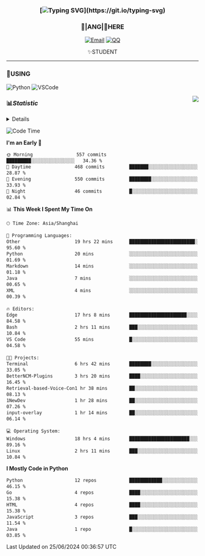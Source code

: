 <div align="center">


### [![Typing SVG](https://readme-typing-svg.herokuapp.com?size=25&duration=2500&color=8C43EA&vCenter=true&width=200&height=40&lines=%F0%9F%8C%B1ANGJustinl%F0%9F%8C%B1+!)](https://git.io/typing-svg)


### 🥛|**ANG**|🥛HERE



[![Email](https://img.shields.io/badge/Email-ANGJustin@163.com-6A5ACD?style=flat-square&logoColor=fff)](mailto:ANGJustinl@163.com)
[![QQ](https://img.shields.io/badge/QQ-77139032-98FB98?style=flat-square&logoColor=fff)](https://qm.qq.com/cgi-bin/qm/qr?k=mcs-cON_aPNfc3hO8-H7lWJHDX-5nKr7&noverify=0)




✨STUDENT 

</div>

---

### 🎨USING

![Python](https://img.shields.io/badge/-Python-blue?style=flat-square&logo=Python&logoColor=fff)
![VSCode](https://img.shields.io/badge/-VSCode-blue?style=flat-square&logo=visualstudiocode&logoColor=fff)


<a href="#">
  <img align="right" src="https://github-readme-stats.vercel.app/api?username=ANGJustinl&count_private=true&show_icons=true&hide_border=true&bg_color=15,f2f7fd,E0EAFC" />
</a>




### 📊*Statistic* 

<details>

<p align="center">
   <img src="github-metrics.svg" alt="typing-svg">
</p>

[![Github activity graph](https://github-readme-activity-graph.angforever.top/graph?username=ANGJustinl&theme=dracula)](https://github.com/ANGJustinl/ANGJustinl)
![image](https://github.com/ANGJustinl/ANGJustinl/assets/96008766/f6c957b8-b907-482a-8804-4c1f944d4b60)
</details>

<!--START_SECTION:waka-->
![Code Time](http://img.shields.io/badge/Code%20Time-135%20hrs%2051%20mins-blue)

**I'm an Early 🐤** 

```text
🌞 Morning                557 commits         █████████░░░░░░░░░░░░░░░░   34.36 % 
🌆 Daytime                468 commits         ███████░░░░░░░░░░░░░░░░░░   28.87 % 
🌃 Evening                550 commits         ████████░░░░░░░░░░░░░░░░░   33.93 % 
🌙 Night                  46 commits          █░░░░░░░░░░░░░░░░░░░░░░░░   02.84 % 
```


📊 **This Week I Spent My Time On** 

```text
🕑︎ Time Zone: Asia/Shanghai

💬 Programming Languages: 
Other                    19 hrs 22 mins      ████████████████████████░   95.60 % 
Python                   20 mins             ░░░░░░░░░░░░░░░░░░░░░░░░░   01.69 % 
Markdown                 14 mins             ░░░░░░░░░░░░░░░░░░░░░░░░░   01.18 % 
Java                     7 mins              ░░░░░░░░░░░░░░░░░░░░░░░░░   00.65 % 
XML                      4 mins              ░░░░░░░░░░░░░░░░░░░░░░░░░   00.39 % 

🔥 Editors: 
Edge                     17 hrs 8 mins       █████████████████████░░░░   84.58 % 
Bash                     2 hrs 11 mins       ███░░░░░░░░░░░░░░░░░░░░░░   10.84 % 
VS Code                  55 mins             █░░░░░░░░░░░░░░░░░░░░░░░░   04.58 % 

🐱‍💻 Projects: 
Terminal                 6 hrs 42 mins       ████████░░░░░░░░░░░░░░░░░   33.05 % 
BetterNCM-Plugins        3 hrs 20 mins       ████░░░░░░░░░░░░░░░░░░░░░   16.45 % 
Retrieval-based-Voice-Con1 hr 38 mins        ██░░░░░░░░░░░░░░░░░░░░░░░   08.13 % 
1NewDev                  1 hr 28 mins        ██░░░░░░░░░░░░░░░░░░░░░░░   07.26 % 
input-overlay            1 hr 14 mins        ██░░░░░░░░░░░░░░░░░░░░░░░   06.14 % 

💻 Operating System: 
Windows                  18 hrs 4 mins       ██████████████████████░░░   89.16 % 
Linux                    2 hrs 11 mins       ███░░░░░░░░░░░░░░░░░░░░░░   10.84 % 
```

**I Mostly Code in Python** 

```text
Python                   12 repos            ████████████░░░░░░░░░░░░░   46.15 % 
Go                       4 repos             ████░░░░░░░░░░░░░░░░░░░░░   15.38 % 
HTML                     4 repos             ████░░░░░░░░░░░░░░░░░░░░░   15.38 % 
JavaScript               3 repos             ███░░░░░░░░░░░░░░░░░░░░░░   11.54 % 
Java                     1 repo              █░░░░░░░░░░░░░░░░░░░░░░░░   03.85 % 
```




 Last Updated on 25/06/2024 00:36:57 UTC
<!--END_SECTION:waka-->
